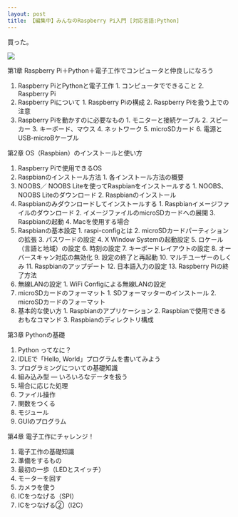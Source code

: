 ```yaml
---
layout: post
title: 【編集中】みんなのRaspberry Pi入門 [対応言語:Python]
---
```


買った。



<a href="http://www.amazon.co.jp/gp/product/4897979722/ref=as_li_ss_il?ie=UTF8&camp=247&creative=7399&creativeASIN=4897979722&linkCode=as2&tag=eyesrobe-22"><img border="0" src="http://ws-fe.amazon-adsystem.com/widgets/q?_encoding=UTF8&ASIN=4897979722&Format=_SL250_&ID=AsinImage&MarketPlace=JP&ServiceVersion=20070822&WS=1&tag=eyesrobe-22" ></a><img src="http://ir-jp.amazon-adsystem.com/e/ir?t=eyesrobe-22&l=as2&o=9&a=4897979722" width="1" height="1" border="0" alt="" style="border:none !important; margin:0px !important;" />



第1章 Raspberry Pi＋Python＋電子工作でコンピュータと仲良しになろう

  1. Raspberry PiとPythonと電子工作
    1. コンピュータでできること
    2. Raspberry Pi
  2. Raspberry Piについて
    1. Raspberry Piの構成
    2. Raspberry Piを扱う上での注意
  3. Raspberry Piを動かすのに必要なもの
    1. モニターと接続ケーブル
    2. スピーカー
    3. キーボード、マウス
    4. ネットワーク
    5. microSDカード
    6. 電源とUSB-microBケーブル

第2章 OS（Raspbian）のインストールと使い方

  1. Raspberry Piで使用できるOS
  2. Raspbianのインストール方法
    1. 各インストール方法の概要
  3. NOOBS／ NOOBS Liteを使ってRaspbianをインストールする
    1. NOOBS、NOOBS Liteのダウンロード
    2. Raspbianのインストール
  4. Raspbianのみダウンロードしてインストールする
    1. Raspbianイメージファイルのダウンロード
    2. イメージファイルのmicroSDカードへの展開
    3. Raspbianの起動
    4. Macを使用する場合
  5. Raspbianの基本設定
    1. raspi-configとは
    2. microSDカードパーティションの拡張
    3. パスワードの設定
    4. X Window Systemの起動設定
    5. ロケール（言語と地域）の設定
    6. 時刻の設定
    7. キーボードレイアウトの設定
    8. オーバースキャン対応の無効化
    9. 設定の終了と再起動
    10. マルチユーザーのしくみ
    11. Raspbianのアップデート
    12. 日本語入力の設定
    13. Raspberry Piの終了方法
  6. 無線LANの設定
    1. WiFi Configによる無線LANの設定
  7. microSDカードのフォーマット
    1. SDフォーマッターのインストール
    2. microSDカードのフォーマット
  8. 基本的な使い方
    1. Raspbianのアプリケーション
    2. Raspbianで使用できるおもなコマンド
    3. Raspbianのディレクトリ構成

第3章 Pythonの基礎

  1. Python ってなに？
  2. IDLEで「Hello, World」プログラムを書いてみよう
  3. プログラミングについての基礎知識
  4. 組み込み型 ― いろいろなデータを扱う
  5. 場合に応じた処理
  6. ファイル操作
  7. 関数をつくる
  8. モジュール
  9. GUIのプログラム

第4章 電子工作にチャレンジ！

  1. 電子工作の基礎知識
  2. 準備をするもの
  3. 最初の一歩（LEDとスイッチ）
  4. モーターを回す
  5. カメラを使う
  6. ICをつなげる（SPI）
  7. ICをつなげる②（I2C）
